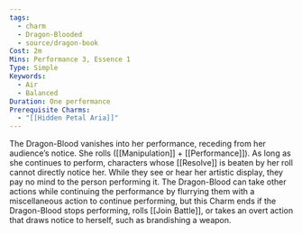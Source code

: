 ```yaml
---
tags:
  - charm
  - Dragon-Blooded
  - source/dragon-book
Cost: 2m
Mins: Performance 3, Essence 1
Type: Simple
Keywords:
  - Air
  - Balanced
Duration: One performance
Prerequisite Charms:
  - "[[Hidden Petal Aria]]"
---
```

The Dragon-Blood vanishes into her performance, receding from her audience’s notice. She rolls ([[Manipulation]] + [[Performance]]). As long as she continues to perform, characters whose [[Resolve]] is beaten by her roll cannot directly notice her. While they see or hear her artistic display, they pay no mind to the person performing it. The Dragon-Blood can take other actions while continuing the performance by flurrying them with a miscellaneous action to continue performing, but this Charm ends if the Dragon-Blood stops performing, rolls [[Join Battle]], or takes an overt action that draws notice to herself, such as brandishing a weapon.